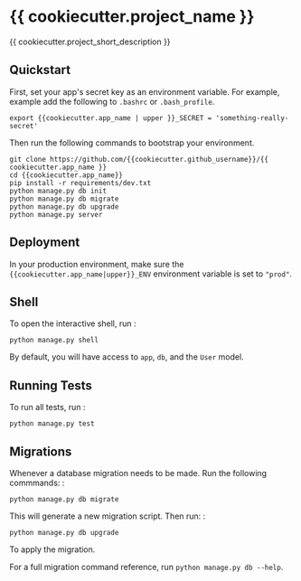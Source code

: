 {{ cookiecutter.project_name }}
================================

{{ cookiecutter.project_short_description }}

Quickstart
----------

First, set your app's secret key as an environment variable. For
example, example add the following to `.bashrc` or `.bash_profile`.

~~~~ {.sourceCode .bash }
export {{cookiecutter.app_name | upper }}_SECRET = 'something-really-secret'
~~~~

Then run the following commands to bootstrap your environment.

    git clone https://github.com/{{cookiecutter.github_username}}/{{ cookiecutter.app_name }}
    cd {{cookiecutter.app_name}}
    pip install -r requirements/dev.txt
    python manage.py db init
    python manage.py db migrate
    python manage.py db upgrade
    python manage.py server

Deployment
----------

In your production environment, make sure the
`{{cookiecutter.app_name|upper}}_ENV` environment variable is set to
`"prod"`.

Shell
-----

To open the interactive shell, run :

    python manage.py shell

By default, you will have access to `app`, `db`, and the `User` model.

Running Tests
-------------

To run all tests, run :

    python manage.py test

Migrations
----------

Whenever a database migration needs to be made. Run the following
commmands: :

    python manage.py db migrate

This will generate a new migration script. Then run: :

    python manage.py db upgrade

To apply the migration.

For a full migration command reference, run
`python manage.py db --help`.
